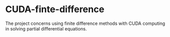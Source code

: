 # CUDA-finte-difference
The project concerns using finite difference methods with CUDA computing in solving partial differential equations.

